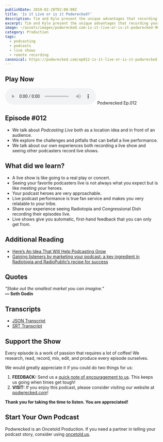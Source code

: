 ```yaml
---
publishDate: 2019-02-28T02:08:00Z
title: 'Is it Live or is it Podwrecked?'
description: Tim and Kyle present the unique advantages that recording your podcast before a live audience can provide you.
excerpt: Tim and Kyle present the unique advantages that recording your podcast before a live audience can provide you.
image: ~/assets/images/podwrecked.com-is-it-live-or-is-it-podwrecked-960x400.jpg
category: Production
tags:
  - podcasting
  - podcasts
  - live shows
  - remote recording
canonical: https://podwrecked.com/ep012-is-it-live-or-is-it-podwrecked
---
```


## Play Now

<audio id="player" controls type="audio/mpeg" src="https://storage.googleapis.com/storage.oncetold.net/80000029/20800063/pw012-is-it-live-or-is-it-podwrecked.mp3">Your browser does not support the audio element.</audio>
Podwrecked Ep.012

## Episode #012

- We talk about _Podcasting Live_ both as a location idea and in front of an audience.
- We explore the challenges and pitfalls that can befall a live performance.
- We talk about our own experiences both recording a live show and seeing other podcasters record live shows.

## What did we learn?

- A live show is like going to a real play or concert.
- Seeing your favorite podcasters live is not always what you expect but is like meeting your heroes.
- Your podcast heroes are very approachable.
- Live podcast performance is true fan service and makes you very relatable to your tribe.
- Share our experience seeing Radiotopia and Congressional Dish recording their episodes live.
- Live shows give you automatic, first-hand feedback that you can only get from.

## Additional Reading

- <a href="https://podcastbusinessjournal.com/heres-an-idea-that-will-help-podcasting-grow/" target="_blank">Here’s An Idea That Will Help Podcasting Grow</a>
- <a href="https://about.radiopublic.com/2019/02/01/gaining-listeners-by-marketing-your-podcast-a-key-ingredient-in-radiotopia-and-radiopublics-recipe-for-success/" target="_blank">Gaining listeners by marketing your podcast: a key ingredient in Radiotopia and RadioPublic’s recipe for success</a>

## Quotes

_"Stake out the smallest market you can imagine."_<br />
**― Seth Godin**

## Transcripts

- <a href="https://storage.googleapis.com/storage.oncetold.net/80000029/20800063/transcript.json" target="_blank">JSON Transcript</a>
- <a href="https://storage.googleapis.com/storage.oncetold.net/80000029/20800063/transcript.srt" target="_blank">SRT Transcript</a>

## Support the Show

Every episode is a work of passion that requires a lot of coffee! We research, read, record, mix, edit, and produce every episode ourselves.

We would greatly appreciate it if you could do two things for us:

1. **FEEDBACK:** Send us a <a href="mailto:podwrecked@gmail.com" target="_blank">quick note of encouragement to us</a>. This keeps us going when times get tough!
1. **VISIT:** If you enjoy this podcast, please consider visiting our website at <a href="https://podwrecked.com" target="_blank">podwrecked.com</a>!

**Thank you for taking the time to listen. You are appreciated!**

## Start Your Own Podcast

Podwrecked is an Oncetold Production. If you need a partner in telling your podcast story, consider using <a href="https://oncetold.us" target="_blank">oncetold.us</a>.
